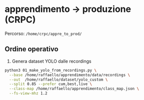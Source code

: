 # apprendimento → produzione (CRPC)

Percorso: `/home/crpc/appre_to_prod/`

## Ordine operativo

1) Genera dataset YOLO dalle recordings
```bash
python3 01_make_yolo_from_recordings.py \
  --base /home/raffaello/apprendimento/data/recordings \
  --out  /home/raffaello/dataset/yolo_custom \
  --split 0.85 --prefer cum,best,live \
  --class-map /home/raffaello/apprendimento/class_map.json \
  --fs-view-mhz 1.2
